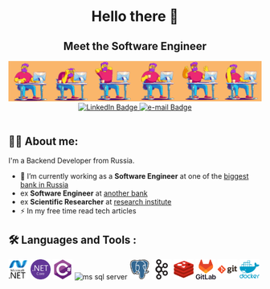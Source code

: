 <h1 align="center">
  Hello there 👋
</h1>
<div id="header" align="center">
  <h2 align="center">
    Meet the Software Engineer
  </h2>
  <img src="https://github.com/Arghm/Arghm/blob/main/engineer.png" width="900"/>
</div>
<div id="badges" align="center">
  <a href="https://www.linkedin.com/in/sergey-pishchansky/" target="_blank" rel="noopener">
    <img src="https://img.shields.io/badge/LinkedIn-blue?style=for-the-badge&logo=linkedin&logoColor=white" alt="LinkedIn Badge"/>
  </a>
  <a href="mailto:pishchanskysv@gmail.com" target="_blank" rel="noopener">
    <img src="https://img.shields.io/badge/gmail-red?style=for-the-badge&logo=gmail&logoColor=white" alt="e-mail Badge"/>
  </a>
</div>
<div id="visitcounter" align="center">
  <img src="https://komarev.com/ghpvc/?username=Arghm&style=flat-square&color=green" alt=""/>
</div>

## 👨‍💻 About me:
I'm a Backend Developer from Russia.
- :telescope: I’m currently working as a **Software Engineer** at one of the [biggest bank in Russia](https://www.psbank.ru/Bank)
- ex **Software Engineer** at [another bank](https://finmoll.ru/)
- ex **Scientific Researcher** at [research institute](https://inme-ras.ru/eng/)
- :zap: In my free time read tech articles

## :hammer_and_wrench: Languages and Tools :
<div>
  <img src="https://github.com/devicons/devicon/blob/master/icons/dot-net/dot-net-original-wordmark.svg" title="dotnet" alt="dotnet" width="40" height="40">
  <img src="https://github.com/devicons/devicon/blob/master/icons/dotnetcore/dotnetcore-original.svg" title="dotnet core" alt="dotnet core" width="40" height="40">
  <img src="https://github.com/devicons/devicon/blob/master/icons/csharp/csharp-original.svg" title="csharp" alt="csharp" width="40" height="40">
  <img src="https://img.icons8.com/color/512/microsoft-sql-server.png" title="ms sql server" alt="ms sql server" width="40" height="40">
  <img src="https://github.com/devicons/devicon/blob/master/icons/postgresql/postgresql-original.svg" title="postgresql" alt="postgresql" width="40" height="40">
  <img src="https://github.com/devicons/devicon/blob/master/icons/apachekafka/apachekafka-original.svg" title="kafka" alt="kafka" width="40" height="40">
  <img src="https://github.com/devicons/devicon/blob/master/icons/redis/redis-original.svg" title="redis" alt="redis" width="40" height="40">
  <img src="https://github.com/devicons/devicon/blob/master/icons/gitlab/gitlab-original-wordmark.svg" title="gitlab" alt="gitlab" width="40" height="40">
  <img src="https://github.com/devicons/devicon/blob/master/icons/git/git-original-wordmark.svg" title="git" alt="git" width="40" height="40">
  <img src="https://github.com/devicons/devicon/blob/master/icons/docker/docker-plain-wordmark.svg" title="docker" alt="docker" width="40" height="40">
</div>

<!--
**Arghm/Arghm** is a ✨ _special_ ✨ repository because its `README.md` (this file) appears on your GitHub profile.

Here are some ideas to get you started:

- 🔭 I’m currently working on ...
- 🌱 I’m currently learning ...
- 👯 I’m looking to collaborate on ...
- 🤔 I’m looking for help with ...
- 💬 Ask me about ...
- 📫 How to reach me: ...
- 😄 Pronouns: ...
- ⚡ Fun fact: ...
-->
